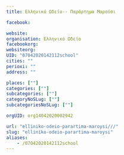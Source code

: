 ```yaml
---
title: Ελληνικό Ωδείο-- Παράρτημα Μαρούσι

facebook:

website:
organisation: Ελληνικό Ωδείο
facebookorg:
websiteorg:
UID: "07042020142112school"
cities: ""
perioxi: ""
address: ""

places: [""]
categories: [""]
subcategories: [""]
categoryNoSLug: [""]
subcategoriesNoSLug: [""]

orgUID: org14042020002942

url: "elliniko-odeio-parartima-maroysi///"
slug: "elliniko-odeio-parartima-maroysi"
aliases:
    - /07042020142112school
---
```






